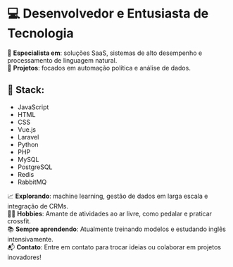 # 💻 Desenvolvedor e Entusiasta de Tecnologia

🎯 **Especialista em**: soluções SaaS, sistemas de alto desempenho e processamento de linguagem natural.  
🌟 **Projetos**: focados em automação política e análise de dados.  

## 🔧 Stack:
- JavaScript  
- HTML  
- CSS  
- Vue.js  
- Laravel  
- Python  
- PHP  
- MySQL  
- PostgreSQL  
- Redis  
- RabbitMQ  

📈 **Explorando**: machine learning, gestão de dados em larga escala e integração de CRMs.  
🚴‍♂️ **Hobbies**: Amante de atividades ao ar livre, como pedalar e praticar crossfit.  
📚 **Sempre aprendendo**: Atualmente treinando modelos e estudando inglês intensivamente.  
📬 **Contato**: Entre em contato para trocar ideias ou colaborar em projetos inovadores!
